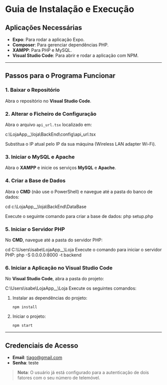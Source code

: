 # Guia de Instalação e Execução
## Aplicações Necessárias

- **Expo**: Para rodar a aplicação Expo.
- **Composer**: Para gerenciar dependências PHP.
- **XAMPP**: Para PHP e MySQL.
- **Visual Studio Code**: Para abrir e rodar a aplicação com NPM.

---

## Passos para o Programa Funcionar

### 1. Baixar o Repositório
Abra o repositório no **Visual Studio Code**.

### 2. Alterar o Ficheiro de Configuração
Abra o arquivo `api_url.tsx` localizado em:

c:\LojaApp__\loja\BackEnd\config\api_url.tsx

Substitua o IP atual pelo IP da sua máquina (Wireless LAN adapter Wi-Fi).

### 3. Iniciar o MySQL e Apache
Abra o **XAMPP** e inicie os serviços **MySQL** e **Apache**.

### 4. Criar a Base de Dados
Abra o **CMD** (não use o PowerShell) e navegue até a pasta do banco de dados:

cd c:\LojaApp__\loja\BackEnd\DataBase

Execute o seguinte comando para criar a base de dados:
php setup.php


### 5. Iniciar o Servidor PHP
No **CMD**, navegue até a pasta do servidor PHP:

cd C:\Users\isabe\LojaApp__\Loja
Execute o comando para iniciar o servidor PHP:
php -S 0.0.0.0:8000 -t backend


### 6. Iniciar a Aplicação no Visual Studio Code
No **Visual Studio Code**, abra a pasta do projeto:

C:\Users\isabe\LojaApp__\Loja
Execute os seguintes comandos:
1. Instalar as dependências do projeto:
    ```
    npm install
    ```
2. Iniciar o projeto:
    ```
    npm start
    ```

---

## Credenciais de Acesso

- **Email**: tiago@gmail.com
- **Senha**: teste

> **Nota**: O usuário já está configurado para a autenticação de dois fatores com o seu número de telemóvel.
